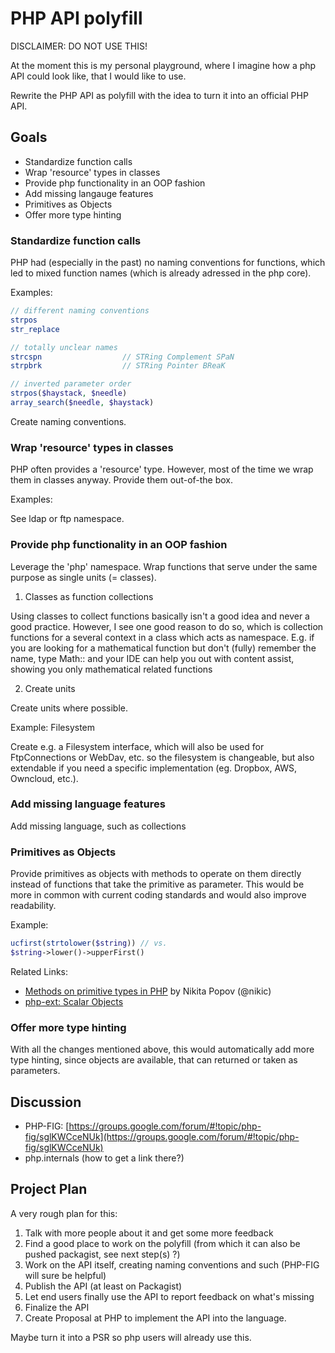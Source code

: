 # PHP API polyfill

DISCLAIMER: DO NOT USE THIS!

At the moment this is my personal playground, where I imagine how a php API could look like, that I would like to use.

Rewrite the PHP API as polyfill with the idea to turn it into an official PHP API.

## Goals

- Standardize function calls
- Wrap 'resource' types in classes
- Provide php functionality in an OOP fashion
- Add missing langauge features
- Primitives as Objects
- Offer more type hinting

### Standardize function calls

PHP had (especially in the past) no naming conventions for functions, which led to mixed function names (which is already adressed in the php core).

Examples:

```php
// different naming conventions
strpos
str_replace

// totally unclear names
strcspn                  // STRing Complement SPaN
strpbrk                  // STRing Pointer BReaK

// inverted parameter order
strpos($haystack, $needle)
array_search($needle, $haystack)
```

Create naming conventions.

### Wrap 'resource' types in classes

PHP often provides a 'resource' type. However, most of the time we wrap them in classes anyway. Provide them out-of-the box.

Examples:

See ldap or ftp namespace.

### Provide php functionality in an OOP fashion

Leverage the 'php' namespace. Wrap functions that serve under the same purpose as single units (= classes).

1) Classes as function collections

Using classes to collect functions basically isn't a good idea and never a good practice. However, I see one good reason to do so, which is collection functions for a several context in a class which acts as namespace. E.g. if you are looking for a mathematical function but don't (fully) remember the name, type Math:: and your IDE can help you out with content assist, showing you only mathematical related functions

2) Create units

Create units where possible. 

Example: Filesystem

Create e.g. a Filesystem interface, which will also be used for FtpConnections or WebDav, etc. so the filesystem is changeable, but also extendable if you need a specific implementation (eg. Dropbox, AWS, Owncloud, etc.).


### Add missing language features

Add missing language, such as collections

### Primitives as Objects

Provide primitives as objects with methods to operate on them directly instead of functions that take the primitive as parameter. This would be more in common with current coding standards and would also improve readability.

Example:

```php
ucfirst(strtolower($string)) // vs.
$string->lower()->upperFirst()
```

Related Links:

- [Methods on primitive types in PHP](https://nikic.github.io/2014/03/14/Methods-on-primitive-types-in-PHP.html) by Nikita Popov (@nikic)
- [php-ext: Scalar Objects](https://github.com/nikic/scalar_objects)

### Offer more type hinting

With all the changes mentioned above, this would automatically add more type hinting, since objects are available, that can returned or taken as parameters.

## Discussion

- PHP-FIG: [https://groups.google.com/forum/#!topic/php-fig/sglKWCceNUk](https://groups.google.com/forum/#!topic/php-fig/sglKWCceNUk)
- php.internals (how to get a link there?)

## Project Plan

A very rough plan for this:

1. Talk with more people about it and get some more feedback
2. Find a good place to work on the polyfill (from which it can also be pushed packagist, see next step(s) ?)
3. Work on the API itself, creating naming conventions and such (PHP-FIG will sure be helpful)
4. Publish the API (at least on Packagist)
5. Let end users finally use the API to report feedback on what's missing
6. Finalize the API
7. Create Proposal at PHP to implement the API into the language.

Maybe turn it into a PSR so php users will already use this.